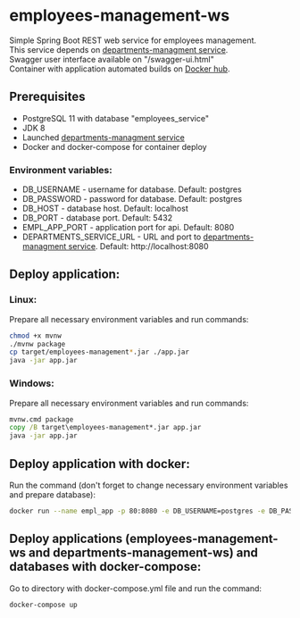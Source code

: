 # employees-management-ws  
Simple Spring Boot REST web service for employees management.  
This service depends on [departments-managment service](https://github.com/XFNeo/departments-management-ws).  
Swagger user interface available on "/swagger-ui.html"  
Container with application automated builds on [Docker hub](https://hub.docker.com/r/xfneo/employees-management-ws).

## Prerequisites
 - PostgreSQL 11 with database "employees_service"
 - JDK 8
 - Launched [departments-managment service](https://github.com/XFNeo/departments-management-ws)
 - Docker and docker-compose for container deploy
 
### Environment variables:  
- DB_USERNAME - username for database. Default: postgres
- DB_PASSWORD - password for database. Default: postgres
- DB_HOST - database host. Default: localhost
- DB_PORT - database port. Default: 5432
- EMPL_APP_PORT - application port for api. Default: 8080
- DEPARTMENTS_SERVICE_URL - URL and port to [departments-managment service](https://github.com/XFNeo/departments-management-ws). Default:  http://localhost:8080

## Deploy application:
### Linux:
Prepare all necessary environment variables and run commands:
```sh
chmod +x mvnw
./mvnw package
cp target/employees-management*.jar ./app.jar
java -jar app.jar
```
### Windows:
Prepare all necessary environment variables and run commands:
```cmd
mvnw.cmd package
copy /B target\employees-management*.jar app.jar
java -jar app.jar
```

## Deploy application with docker:
Run the command (don't forget to change necessary environment variables and prepare database):
```sh
docker run --name empl_app -p 80:8080 -e DB_USERNAME=postgres -e DB_PASSWORD=postgres -e DB_HOST=localhost -e DB_PORT=5432 -e DEPARTMENTS_SERVICE_URL=http://localhost:9090 xfneo/employees-management-ws:latest
```

## Deploy applications (employees-management-ws and departments-management-ws) and databases with docker-compose:
Go to directory with docker-compose.yml file and run the command:
```sh
docker-compose up
```
